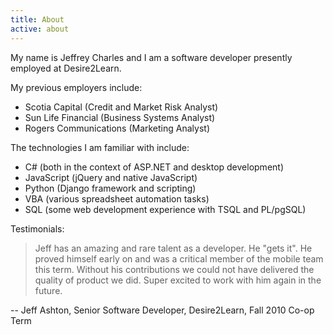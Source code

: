 ```yaml
---
title: About
active: about
---
```

My name is Jeffrey Charles and I am a software developer presently employed at Desire2Learn.

My previous employers include:

* Scotia Capital (Credit and Market Risk Analyst)
* Sun Life Financial (Business Systems Analyst)
* Rogers Communications (Marketing Analyst)

The technologies I am familiar with include:

* C# (both in the context of ASP.NET and desktop development)
* JavaScript (jQuery and native JavaScript)
* Python (Django framework and scripting)
* VBA (various spreadsheet automation tasks)
* SQL (some web development experience with TSQL and PL/pgSQL)

Testimonials:

> Jeff has an amazing and rare talent as a developer. He "gets it". He proved himself early on and was a critical member of the mobile team this term. Without his contributions we could not have delivered the quality of product we did. Super excited to work with him again in the future.

-- Jeff Ashton, Senior Software Developer, Desire2Learn, Fall 2010 Co-op Term
